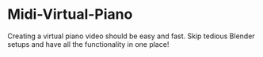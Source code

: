# Midi-Virtual-Piano
Creating a virtual piano video should be easy and fast. Skip tedious Blender setups and have all the functionality in one place!

